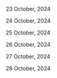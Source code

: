 23 October, 2024

24 October, 2024

25 October, 2024

26 October, 2024

27 October, 2024

28 October, 2024